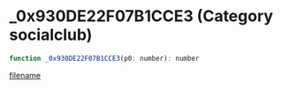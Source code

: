 # _0x930DE22F07B1CCE3 (Category socialclub)

```js
function _0x930DE22F07B1CCE3(p0: number): number
```

[filename](_0x930DE22F07B1CCE3_m.md ':include')